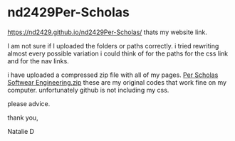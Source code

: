 # nd2429Per-Scholas

https://nd2429.github.io/nd2429Per-Scholas/
thats my website link. 





I am not sure if I uploaded the folders or paths correctly.
i tried rewriting almost every possible variation i could think of for the paths for the css link
and for the nav links. 



i have uploaded a compressed zip file with all of my pages. 
[Per Scholas Softwear Engineering.zip](https://github.com/nd2429/nd2429Per-Scholas/files/9967687/Per.Scholas.Softwear.Engineering.zip)
these are my original codes that work fine on my computer. unfortunately github is not including my css. 



please advice.


thank you, 

Natalie D
